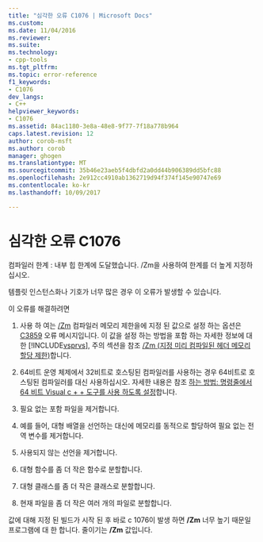 ```yaml
---
title: "심각한 오류 C1076 | Microsoft Docs"
ms.custom: 
ms.date: 11/04/2016
ms.reviewer: 
ms.suite: 
ms.technology:
- cpp-tools
ms.tgt_pltfrm: 
ms.topic: error-reference
f1_keywords:
- C1076
dev_langs:
- C++
helpviewer_keywords:
- C1076
ms.assetid: 84ac1180-3e8a-48e8-9f77-7f18a778b964
caps.latest.revision: 12
author: corob-msft
ms.author: corob
manager: ghogen
ms.translationtype: MT
ms.sourcegitcommit: 35b46e23aeb5f4dbfd2a0dd44b906389dd5bfc88
ms.openlocfilehash: 2e912cc4910ab1362719d94f374f145e90747e69
ms.contentlocale: ko-kr
ms.lasthandoff: 10/09/2017

---
```

# <a name="fatal-error-c1076"></a>심각한 오류 C1076
컴파일러 한계 : 내부 힙 한계에 도달했습니다. /Zm을 사용하여 한계를 더 높게 지정하십시오.  
  
 템플릿 인스턴스화나 기호가 너무 많은 경우 이 오류가 발생할 수 있습니다.  
  
 이 오류를 해결하려면  
  
1.  사용 하 여는 [/Zm](../../build/reference/zm-specify-precompiled-header-memory-allocation-limit.md) 컴파일러 메모리 제한을에 지정 된 값으로 설정 하는 옵션은 [C3859](../../error-messages/compiler-errors-2/compiler-error-c3859.md) 오류 메시지입니다. 이 값을 설정 하는 방법을 포함 하는 자세한 정보에 대 한 [!INCLUDE[vsprvs](../../assembler/masm/includes/vsprvs_md.md)], 주의 섹션을 참조 [/Zm (지정 미리 컴파일된 헤더 메모리 할당 제한)](../../build/reference/zm-specify-precompiled-header-memory-allocation-limit.md)합니다.  
  
2.  64비트 운영 체제에서 32비트로 호스팅된 컴파일러를 사용하는 경우 64비트로 호스팅된 컴파일러를 대신 사용하십시오. 자세한 내용은 참조 [하는 방법: 명령줄에서 64 비트 Visual c + + 도구를 사용 하도록 설정](../../build/how-to-enable-a-64-bit-visual-cpp-toolset-on-the-command-line.md)합니다.  
  
3.  필요 없는 포함 파일을 제거합니다.  
  
4.  예를 들어, 대형 배열을 선언하는 대신에 메모리를 동적으로 할당하여 필요 없는 전역 변수를 제거합니다.  
  
5.  사용되지 않는 선언을 제거합니다.  
  
6.  대형 함수를 좀 더 작은 함수로 분할합니다.  
  
7.  대형 클래스를 좀 더 작은 클래스로 분할합니다.  
  
8.  현재 파일을 좀 더 작은 여러 개의 파일로 분할합니다.  
  
 값에 대해 지정 된 빌드가 시작 된 후 바로 c 1076이 발생 하면 **/Zm** 너무 높기 때문일 프로그램에 대 한 합니다. 줄이기는 **/Zm** 값입니다.
